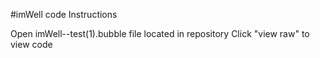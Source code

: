 #imWell code Instructions

Open imWell--test(1).bubble file located in repository
Click "view raw" to view code 

